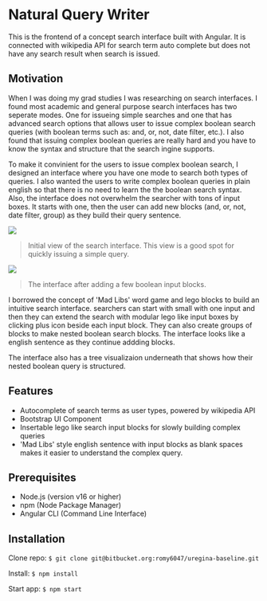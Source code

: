 # Natural Query Writer
This is the frontend of a concept search interface built with Angular. It is connected with wikipedia API for search term auto complete but does not have any search result when search is issued.

## Motivation
When I was doing my grad studies I was researching on search interfaces. I found most academic and general purpose search interfaces has two seperate modes. One for issueing simple searches and one that has advanced search options that allows user to issue complex boolean search queries (with boolean terms such as: and, or, not, date filter, etc.). I also found that issuing complex boolean queries are really hard and you have to know the syntax and structure that the search ingine supports.

To make it convinient for the users to issue complex boolean search, I designed an interface where you have one mode to search both types of queries. I also wanted the users to write complex boolean queries in plain english so that there is no need to learn the the boolean search syntax. Also, the interface does not overwhelm the searcher with tons of input boxes. It starts with one, then the user can add new blocks (and, or, not, date filter, group) as they build their query sentence.


![](https://bitbucket.org/romy6047/natural-query-facet/raw/aa1573719740a357ea3a2f66cef1b67a7b063f1b/src/assets/images/search_input_1.png)

> Initial view of the search interface. This view is a good spot for quickly issuing a simple query.


![](https://bitbucket.org/romy6047/natural-query-facet/raw/aa1573719740a357ea3a2f66cef1b67a7b063f1b/src/assets/images/search_input_3.png)

> The interface after adding a few boolean input blocks.

I borrowed the concept of 'Mad Libs' word game and lego blocks to build an intuitive search interface. searchers can start with small with one input and then they can extend the search with modular lego like input boxes by clicking plus icon beside each input block. They can also create groups of blocks to make nested boolean search blocks. The interface looks like a english sentence as they continue addding blocks.

The interface also has a tree visualizaion underneath that shows how their nested boolean query is structured.

## Features
- Autocomplete of search terms as user types, powered by wikipedia API
- Bootstrap UI Component
- Insertable lego like search input blocks for slowly building complex queries
- 'Mad Libs' style english sentence with input blocks as blank spaces makes it easier to understand the complex query. 

	
## Prerequisites

- Node.js (version v16 or higher)
- npm (Node Package Manager)
- Angular CLI (Command Line Interface)

## Installation
Clone repo: `$ git clone git@bitbucket.org:romy6047/uregina-baseline.git`

Install: `$ npm install`

Start app: `$ npm start `
